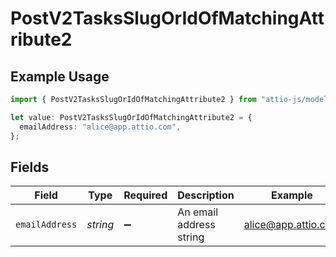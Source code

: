 # PostV2TasksSlugOrIdOfMatchingAttribute2

## Example Usage

```typescript
import { PostV2TasksSlugOrIdOfMatchingAttribute2 } from "attio-js/models/operations/postv2tasks.js";

let value: PostV2TasksSlugOrIdOfMatchingAttribute2 = {
  emailAddress: "alice@app.attio.com",
};
```

## Fields

| Field                   | Type                    | Required                | Description             | Example                 |
| ----------------------- | ----------------------- | ----------------------- | ----------------------- | ----------------------- |
| `emailAddress`          | *string*                | :heavy_minus_sign:      | An email address string | alice@app.attio.com     |